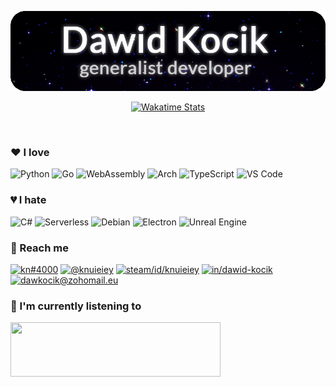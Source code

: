 <!-- GIF made by Lemat Works - https://lematworks.tumblr.com/post/160457529982/produced-by-lemat-works-twinkle-night3-15-17 -->
<p align="center"><img src="./dawkocik.gif" alt="Dawid Kocik - generalist developer & GNOME lover"/></p>

<!-- wakatime stats -->
<p align="center"><a href="https://wakatime.com/@dawkocik" target="_blank"><img src="https://github-readme-stats.vercel.app/api/wakatime?username=dawkocik&theme=dark&layout=compact&hide_border=true" alt="Wakatime Stats"/></a></p>
<br/>

### :heart: I love
![Python](https://img.shields.io/badge/-Python-3776AB?logo=python&logoColor=fff)
![Go](https://img.shields.io/badge/-Go-00ADD8?logo=Go&logoColor=fff)
![WebAssembly](https://img.shields.io/badge/-WebAssembly-654FF0?logo=WebAssembly&logoColor=fff)
![Arch](https://img.shields.io/badge/-Arch-1793D1?logo=Arch-Linux&logoColor=fff)
![TypeScript](https://img.shields.io/badge/-TypeScript-007ACC?logo=TypeScript&logoColor=fff)
![VS Code](https://img.shields.io/badge/-VS_Code-007ACC?logo=Visual-Studio-Code&logoColor=fff)

### :broken_heart: I hate
![C#](https://img.shields.io/badge/-C%23-239120?logo=C-Sharp&logoColor=fff)
![Serverless](https://img.shields.io/badge/-Serverless-FD5750?logo=Serverless&logoColor=fff)
![Debian](https://img.shields.io/badge/-Debian-A81D33?logo=Debian&logoColor=fff)
![Electron](https://img.shields.io/badge/-Electron-47848F?logo=Electron&logoColor=fff)
![Unreal Engine](https://img.shields.io/badge/-Unreal_Engine-313131?logo=Unreal-Engine&logoColor=fff)

### :speech_balloon: Reach me
[![kn#4000](https://img.shields.io/badge/-kn%234000-7289DA?logo=Discord&logoColor=fff)](https://discord.com/channels/@me/666598453916467211)
[![@knuieiey](https://img.shields.io/badge/-@knuieiey-26A5E4?logo=Telegram&logoColor=fff)](https://web.telegram.org/#/im?p=@knuieiey)
[![steam/id/knuieiey](https://img.shields.io/badge/-knuieiey-000000?logo=Steam&logoColor=fff)](https://steamcommunity.com/id/knuieiey)
[![in/dawid-kocik](https://img.shields.io/badge/-dawid%2D%2Dkocik-0A66C2?logo=LinkedIn&logoColor=fff)](https://www.linkedin.com/in/dawid-kocik/)
[![dawkocik@zohomail.eu](https://img.shields.io/badge/-dawkocik@zohomail.eu-C8202B?logo=Mail.ru&logoColor=fff)](mailto://dawkocik@zohomail.eu)

### :musical_note: I'm currently listening to
<img src="https://novatorem-nine-flame.vercel.app/api/spotify" width="336" height="87"/>

<!-- resources used:
https://shields.io/
https://github.com/novatorem/novatorem
https://simpleicons.org/
https://github.com/anuraghazra/github-readme-stats
for special characters in shields.io names: https://cachefly.zendesk.com/hc/en-us/articles/215068626-How-to-format-URLs-that-have-special-characters-in-the-filename
custom shields.io icon: https://stackoverflow.com/a/41472017
happy readme making! -->
